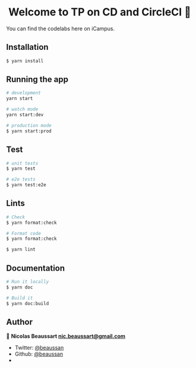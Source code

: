 <h1 align="center">Welcome to TP on CD and CircleCI 👋</h1>


You can find the codelabs here on iCampus.

## Installation

```bash
$ yarn install
```

## Running the app

```bash
# development
yarn start

# watch mode
yarn start:dev

# production mode
$ yarn start:prod
```

## Test

```bash
# unit tests
$ yarn test

# e2e tests
$ yarn test:e2e
```

## Lints

```bash
# Check
$ yarn format:check

# Format code
$ yarn format:check

$ yarn lint
```

## Documentation

```bash
# Run it locally
$ yarn doc

# Build it
$ yarn doc:build
```

## Author

👤 **Nicolas Beaussart <nic.beaussart@gmail.com>**

- Twitter: [@beaussan](https://twitter.com/beaussan)
- Github: [@beaussan](https://github.com/beaussan)
- 
